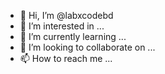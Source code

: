 - 👋 Hi, I’m @labxcodebd
- 👀 I’m interested in ...
- 🌱 I’m currently learning ...
- 💞️ I’m looking to collaborate on ...
- 📫 How to reach me ...

<!---
labxcodebd/labxcodebd is a ✨ special ✨ repository because its `README.md` (this file) appears on your GitHub profile.
You can click the Preview link to take a look at your changes.
--->

